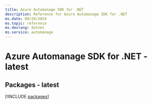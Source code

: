 ```yaml
---
title: Azure Automanage SDK for .NET
description: Reference for Azure Automanage SDK for .NET
ms.date: 09/20/2024
ms.topic: reference
ms.devlang: dotnet
ms.service: automanage
---
```

# Azure Automanage SDK for .NET - latest
## Packages - latest
[!INCLUDE [packages](automanage-index.md)]
